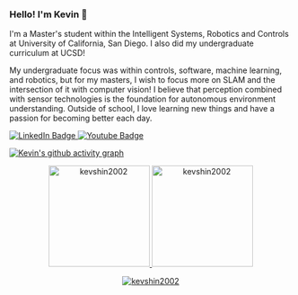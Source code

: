 ### Hello! I'm Kevin 👋 

I'm a Master's student within the Intelligent Systems, Robotics and Controls at University of California, San Diego. I also did my undergraduate curriculum at UCSD!

My undergraduate focus was within controls, software, machine learning, and robotics, but for my masters, I wish to focus more on SLAM and the intersection of it with computer vision! I believe that perception combined with sensor technologies is the foundation for autonomous environment understanding. Outside of school, I love learning new things and have a passion for becoming better each day. 


<div id="badges">
<a href="https://www.linkedin.com/in/kevshin2002/">
  <img src="https://img.shields.io/badge/LinkedIn-blue?style=for-the-badge&logo=linkedin&logoColor=white" alt="LinkedIn Badge"/>
</a>
<a href="mailto:d3shin@ucsd.edu">
  <img src="https://img.shields.io/badge/Gmail-white?style=for-the-badge&logo=gmail&logoColor=red" alt="Youtube Badge"/>
</a>
</div>

[![Kevin's github activity graph](https://github-readme-activity-graph.vercel.app/graph?username=kevshin2002&bg_color=100f0f&color=4c5e9e&line=4c569e&point=403e41&area=true&hide_border=true)](https://github.com/kevshin2002/github-readme-activity-graph)

<div align="center">
  <a href="https://github.com/kevshin2002">
    <img height="180em" src="https://github-readme-stats.vercel.app/api/top-langs?username=kevshin2002&show_icons=true&locale=en&layout=compact&theme=tokyonight" alt="kevshin2002"/>
    <img height="180em" src="https://github-readme-stats.vercel.app/api?username=kevshin2002&show_icons=true&locale=en&layout=compact&theme=tokyonight" alt="kevshin2002"/>
  </a>
</div>
<p align="center">
  <a href="https://github.com/kevshin2002">
    <img src="https://github-readme-streak-stats.herokuapp.com/?user=kevshin2002&&theme=tokyonight" alt="kevshin2002" />
  </a>
</p>

